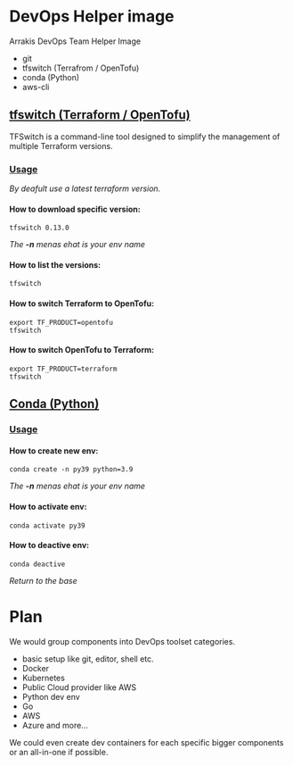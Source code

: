 # DevOps Helper image

Arrakis DevOps Team Helper Image

- git
- tfswitch (Terrafrom / OpenTofu)
- conda (Python)
- aws-cli

## [tfswitch (Terraform / OpenTofu)](https://tfswitch.warrensbox.com)

TFSwitch is a command-line tool designed to simplify the management of multiple Terraform versions.

### [Usage](https://tfswitch.warrensbox.com/usage/commandline/)
*By deafult use a latest terraform version.*
#### How to download specific version:
```shell
tfswitch 0.13.0
```
*The **-n** menas ehat is your env name*

#### How to list the versions:
```shell
tfswitch
```

#### How to switch Terraform to OpenTofu:
```shell
export TF_PRODUCT=opentofu
tfswitch
```

#### How to switch OpenTofu to Terraform:
```shell
export TF_PRODUCT=terraform
tfswitch
```

## [Conda (Python)](https://www.anaconda.com/docs/main)

### [Usage](https://docs.conda.io/projects/conda/en/stable/user-guide/tasks/manage-python.html)

#### How to create new env:
```shell
conda create -n py39 python=3.9
```
*The **-n** menas ehat is your env name*

#### How to activate env:
```shell
conda activate py39
```

#### How to deactive env:
```shell
conda deactive
```
*Return to the base*

# Plan

We would group components into DevOps toolset categories.

- basic setup like git, editor, shell etc.
- Docker
- Kubernetes
- Public Cloud provider like AWS
- Python dev env
- Go
- AWS
- Azure
and more...

We could even create dev containers for each specific bigger components or an all-in-one if possible.
